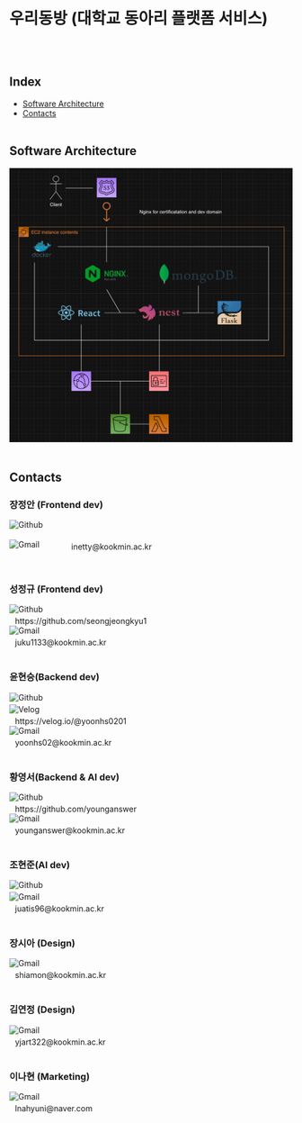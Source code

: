 # 우리동방 (대학교 동아리 플랫폼 서비스)

<br/>
<br/>

## Index

- [Software Architecture](#software-architecture)
- [Contacts](#contacts)
  <br/>
  <br/>

## Software Architecture

![Software Architecture](./assets/Software%20Architecture.png)
<br/>
<br/>

## Contacts

### 장정안 (Frontend dev)

<div style="display: grid; grid-template-columns: 100px 1fr; margin: 0 0 5px 0; padding: 0; height:30px">
	<img src="https://img.shields.io/badge/GitHub-100000?style=for-the-badge&logo=github&logoColor=white" alt="Github" style="width: 100px"/>
	<div style="margin: 4px 0 0 10px; width: 250px height: 30px"></div>
</div>
<div style="display: grid; grid-template-columns: 100px 1fr; margin: 0 0 5px 0; padding: 0; height:30px">
	<img src="https://img.shields.io/badge/Gmail-D14836?style=for-the-badge&logo=gmail&logoColor=white" alt="Gmail" style="width: 100px" />
	<div style="margin: 4px 0 0 10px; width: 250px height: 30px">inetty@kookmin.ac.kr</div>
</div>
<br/>

### 성정규 (Frontend dev)

<div>
	<img src="https://img.shields.io/badge/GitHub-100000?style=for-the-badge&logo=github&logoColor=white" alt="Github" style="width: 100px"/>
	<div style="margin: 4px 0 0 10px; width: 250px height: 30px">https://github.com/seongjeongkyu1</div>
</div>
<div>
	<img src="https://img.shields.io/badge/Gmail-D14836?style=for-the-badge&logo=gmail&logoColor=white" alt="Gmail" style="width: 100px" />
	<div style="margin: 4px 0 0 10px; width: 250px height: 30px">juku1133@kookmin.ac.kr</div>
</div>
<br/>

### 윤현승(Backend dev)

<div>
	<img src="https://img.shields.io/badge/GitHub-100000?style=for-the-badge&logo=github&logoColor=white" alt="Github" style="width: 100px"/>
	<div style="margin: 4px 0 0 10px; width: 250px height: 30px"></div>
</div>
<div>
	<img src="https://img.shields.io/badge/Velog-20C997?style=flat-square&logo=velog&logoColor=white" alt="Velog" style="width: 100px" />
	<div style="margin: 4px 0 0 10px; width: 250px height: 30px">https://velog.io/@yoonhs0201</div>
</div>
<div>
	<img src="https://img.shields.io/badge/Gmail-D14836?style=for-the-badge&logo=gmail&logoColor=white" alt="Gmail" style="width: 100px" />
	<div style="margin: 4px 0 0 10px; width: 250px height: 30px">yoonhs02@kookmin.ac.kr</div>
</div>
<br/>

### 황영서(Backend & AI dev)

<div>
	<img src="https://img.shields.io/badge/GitHub-100000?style=for-the-badge&logo=github&logoColor=white" alt="Github" style="width: 100px"/>
	<div style="margin: 4px 0 0 10px; width: 250px height: 30px">https://github.com/younganswer</div>
</div>
<div>
	<img src="https://img.shields.io/badge/Gmail-D14836?style=for-the-badge&logo=gmail&logoColor=white" alt="Gmail" style="width: 100px" />
	<div style="margin: 4px 0 0 10px; width: 250px height: 30px">younganswer@kookmin.ac.kr</div>
</div>
<br/>

### 조현준(AI dev)

<div>
	<img src="https://img.shields.io/badge/GitHub-100000?style=for-the-badge&logo=github&logoColor=white" alt="Github" style="width: 100px"/>
	<div style="margin: 4px 0 0 10px; width: 250px height: 30px"></div>
</div>
<div>
	<img src="https://img.shields.io/badge/Gmail-D14836?style=for-the-badge&logo=gmail&logoColor=white" alt="Gmail" style="width: 100px" />
	<div style="margin: 4px 0 0 10px; width: 250px height: 30px">juatis96@kookmin.ac.kr</div>
</div>
<br/>

### 장시아 (Design)

<div>
	<img src="https://img.shields.io/badge/Gmail-D14836?style=for-the-badge&logo=gmail&logoColor=white" alt="Gmail" style="width: 100px" />
	<div style="margin: 4px 0 0 10px; width: 250px height: 30px">shiamon@kookmin.ac.kr</div>
</div>
<br/>

### 김연정 (Design)

<div>
	<img src="https://img.shields.io/badge/Gmail-D14836?style=for-the-badge&logo=gmail&logoColor=white" alt="Gmail" style="width: 100px" />
	<div style="margin: 4px 0 0 10px; width: 250px height: 30px">yjart322@kookmin.ac.kr</div>
</div>
<br/>

### 이나현 (Marketing)

<div>
	<img src="https://img.shields.io/badge/Gmail-D14836?style=for-the-badge&logo=gmail&logoColor=white" alt="Gmail" style="width: 100px" />
	<div style="margin: 4px 0 0 10px; width: 250px height: 30px">lnahyuni@naver.com</div>
</div>
